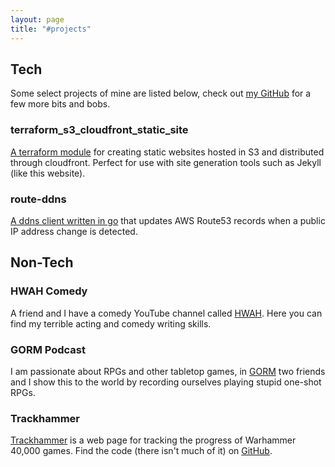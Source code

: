 ```yaml
---
layout: page
title: "#projects"
---
```

## Tech

Some select projects of mine are listed below, check out [my GitHub](https://github.com/george-richardson) for a few more bits and bobs.

### terraform_s3_cloudfront_static_site

[A terraform module](https://github.com/george-richardson/terraform_s3_cloudfront_static_site) for creating static websites hosted in S3 and distributed through cloudfront. Perfect for use with site generation tools such as Jekyll (like this website). 

### route-ddns

[A ddns client written in go](https://github.com/george-richardson/route-ddns) that updates AWS Route53 records when a public IP address change is detected.

## Non-Tech

### HWAH Comedy

A friend and I have a comedy YouTube channel called [HWAH](https://www.youtube.com/channel/UCIFZsLnzYXQ9EXtsXbh7vVA). Here you can find my terrible acting and comedy writing skills. 

### GORM Podcast

I am passionate about RPGs and other tabletop games, in [GORM](https://gormpodcast.com/) two friends and I show this to the world by recording ourselves playing stupid one-shot RPGs. 

### Trackhammer

[Trackhammer](https://trackhammer.gjhr.me/) is a web page for tracking the progress of Warhammer 40,000 games. Find the code (there isn't much of it) on [GitHub](https://github.com/george-richardson/trackhammer).
